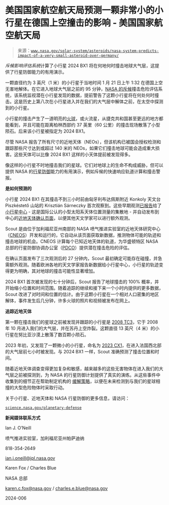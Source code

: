 <!--yml

类别: 未分类

日期: 2024-05-27 15:10:08

-->

# 美国国家航空航天局预测一颗非常小的小行星在德国上空撞击的影响 - 美国国家航空航天局

> 来源：[`www.nasa.gov/solar-system/asteroids/nasa-system-predicts-impact-of-a-very-small-asteroid-over-germany/`](https://www.nasa.gov/solar-system/asteroids/nasa-system-predicts-impact-of-a-very-small-asteroid-over-germany/)

*斥候影响评估系统*计算了小行星 2024 BX1 将在何地何时撞击地球大气层，这提供了行星防御能力的有用演示。

一颗直径约为 3 英尺（1 米）的小行星于当地时间 1 月 21 日上午 1:32 在德国上空无害地解体。在它进入地球大气层之前的 95 分钟，[NASA 的斥候](https://cneos.jpl.nasa.gov/scout/intro.html)撞击危险评估系统，该系统监视潜在小行星发现的数据，提前警告了这颗小行星将在何处何时撞击。这是历史上第八次在小行星进入并在我们的大气层中解体之前，在太空中探测到的小行星。

小行星的撞击产生了一道明亮的[火球](https://cneos.jpl.nasa.gov/fireballs/)，或火流星，从捷克共和国甚至更远的地方都能看到，并且可能在距离柏林西部约 37 英里（60 公里）的撞击现场散落了小型陨石。后来该小行星被指定为 2024 BX1。

尽管 NASA 报告了所有尺寸的近地天体（NEOs），但该机构已被国会授权检测和跟踪那些尺寸达到或超过 140 米的 NEOs，如果它们撞击地球可能会造成重大损害。这些天体可以比像 2024 BX1 这样的小天体提前被发现得多。

像这样的小行星不时地撞击我们的星球。它们对地球上的生命不构成威胁，但可以提供 NASA 的[行星防御](https://science.nasa.gov/planetary-defense)能力的有用演示，例如斥候的快速响应轨道计算和撞击警报。

**是如何预测的**

小行星 2024 BX1 在其撞击不到三小时前由匈牙利布达佩斯附近 Konkoly 天文台 Piszkéstető 山站的 Krisztián Sárneczky 首次观察到。这些早期观测[已报告](https://www.minorplanetcenter.net/mpec/K24/K24B76.html)给了[小行星中心](https://minorplanetcenter.net/) - 这是国际公认的小型太阳系天体位置测量的集散地 - 并自动发布到中心的[近地天体确认页面](https://www.minorplanetcenter.net/iau/NEO/toconfirm_tabular.html)，以便其他天文学家可以进行额外观测。

Scout 是由位于加利福尼亚州南部的 NASA 喷气推进实验室的近地天体研究中心（[CNEOS](https://cneos.jpl.nasa.gov/)）开发和运行的，它自动从该页面获取新数据，推测物体可能的轨迹和撞击地球的机会。CNEOS 计算每个已知近地天体的轨道，为华盛顿特区 NASA 总部的行星防御协调办公室（[PDCO](https://science.nasa.gov/planetary-defense)）提供潜在撞击危险的评估。

在确认页面发布了三次观测后的 27 分钟内，Scout 最初确定可能存在碰撞，并急需额外观测。随着欧洲各地的天文学家报告新数据给小行星中心，小行星的轨迹变得更为明确，其对地球的撞击可能性显著增加。

2024 BX1 首次被发现的七十分钟后，Scout 报告了地球撞击的 100% 概率，并开始缩小位置和时间范围。随着追踪的继续和接下来一个小时内提供的更多数据，Scout 改进了对时间和位置的估计。由于这颗小行星在一个相对人口密集的地区解体，事件发生后几分钟，许多火球的照片和视频被发布在网上。

**追踪近地天体**

第一颗在撞击我们的星球之前被发现并跟踪的小行星是 [2008 TC3](https://cneos.jpl.nasa.gov/news/2008tc3.html)，它于 2008 年 10 月进入我们的大气层，并在苏丹上空炸裂。这颗直径 13 英尺（4 米）的小行星在努比亚沙漠上散落了数百颗小陨石。

2023 年初，又发现了一颗微小的小行星，命名为 [2023 CX1](https://cneos.jpl.nasa.gov/news/news209.html)，在进入法国西北部的大气层前七小时被发现。与 2024 BX1 一样，Scout 准确预测了撞击位置和时间。

随着近地天体调查变得更加复杂和敏感，越来越多的这些无害物体在进入我们的大气层之前被探测到，为 NASA 的行星防御计划提供了真实的演练。从这些事件中收集到的细节正在帮助制定机构的 [缓解策略](https://www.nasa.gov/directorates/smd/planetary-science-division/planetary-defense-coordination-office/nasa-releases-agency-strategy-for-planetary-defense-to-safeguard-earth/)，以便在未来检测到与我们的星球相撞的大型危险物体时采取行动。

关于小行星、近地天体和 NASA 行星防御的更多信息，请访问：

[`science.nasa.gov/planetary-defense`](https://science.nasa.gov/planetary-defense)

**新闻媒体联系方式**

Ian J. O’Neill

喷气推进实验室，加利福尼亚州帕萨迪纳

818-354-2649

ian.j.oneill@jpl.nasa.gov

Karen Fox / Charles Blue

NASA 总部

karen.c.fox@nasa.gov / charles.e.blue@nasa.gov

2024-006
